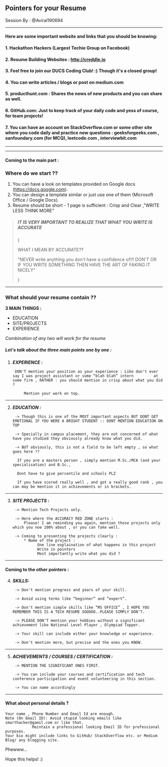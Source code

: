 
## Pointers for your Resume 

Session By : @Aviral190694

----

#### **Here are some important website and links that you should be knowing:**

#### **1. Hackathon Hackers (Largest Techie Group on Facebook)**

#### **2. Resume Building Websites : http://creddle.io**

#### **3. Feel free to join our DUCS Coding Club! :) Though it's a closed group!**

#### **4. You can write articles / blogs or post on medium.com**

#### **5. producthunt.com  : Shares the news of new products and you can share as well.**

#### **6. GitHub.com: Just to keep track of your daily code and yess of course, for team projects!**

#### **7. You can have an account on StackOverflow.com or some other site where you code daily and practice new questions : geeksforgeeks.com , sanfoundary.com (for MCQ), leetcode.com , interviewbit.com**

----------------------------------------------------------------------------------------------------------------------
----------------------------------------------------------------------------------------------------------------------

#### Coming to the main part :
### Where do we start ??

1. You can have a look on templates provided on Google docs (https://docs.google.com). 
2. You can design a template similar or just use one of them (Microsoft Office / Google Docs).
3. Resume should be short - 1 page is sufficient : Crisp and Clear ,"WRITE LESS THINK MORE"


>##### IT IS VERY IMPORTANT TO REALIZE THAT WHAT YOU WRITE IS ACCURATE
>
> { 
>	
> WHAT I MEAN BY ACCURATE??
>
>"NEVER write anything you don't have a confidence of!!! DON'T 
> OR	
> IF YOU WRITE SOMETHING THEN HAVE THE ART OF FAKING IT NICELY"
>
> }

---------------------------------------------------------------

### What should your resume contain ??


**3 MAIN THINGS :**

* EDUCATION 
* SITE/PROJECTS
* EXPERIENCE

_Combination of any two will work for the resume_

##### Let's talk about the three main points one by one :

1. _**EXPERIENCE :**_

		DON'T mention your position as your experience : Like don't ever say I was project assistant or some “blah blah” intern 		at some firm , RATHER : you should mention in crisp about what you did ?

    		Mention your work on top. 
------------------------------------------------------------------------------------------------------------------------------------

2. _**EDUCATION :**_

    	-> Though this is one of the MOST important aspects BUT DONT GET EMOTIONAL IF YOU WERE A BRIGHT STUDENT :: DONT MENTION EDUCATION ON TOP 

    	-> Specially in campus placement, they are not concerned of what have you studied they obviously already know what you did. 

    	-> BUT obviously, this is not a field to be left empty , so what goes here ??
    
         If you are a masters person , simply mention M.Sc./MCA (and your specialisation) and B.Sc.,
	 
         Dont have to give percentile and schools PLZ 
	 
         If you have scored really well , and got a really good rank , you can may be mention it in achievements or in brackets.  
--------------------------------------------------------------------------------------------------------------------------------

3. _**SITE PROJECTS :**_

    	-> Mention Tech Projects only. 

    	-> Here where the ACCURACY RED ZONE starts :
       	 	Please! I am reminding you again, mention those projects only which you noe 100% about , or you can fake well. 

    	-> Coming to presenting the projects clearly :
        	* Name of the project :
            	  One line explaination of what happens in this project 
            	  Write in pointers 
            	  Most importantly write what you did ?


-------------------------------------------------------------------------

#### Coming to the other pointers :

4. _**SKILLS:**_

    	-> Don't mention progress and years of your skill. 

    	-> Avoid using terms like “beginner” and “expert”. 

    	-> Don't mention simple skills like “MS OFFICE” , I HOPE YOU REMEMBER THIS IS A TECH RESUME SOOOOO..PLEASE SIMPLY DON'T.

    	-> PLEASE DON'T mention your hobbies without a significant achievement like National Level Player , Olympiad Topper.

    	-> Your skill can include either your knowledge or experience.

    	-> Don't mention more, but precise and the ones you KNOW.
------------------------------------------------------------------

5. _**ACHIEVEMENTS / COURSES / CERTIFICATION :**_

    	-> MENTION THE SIGNIFICANT ONES FIRST. 

    	-> You can include your courses and certification and tech conference participation and event volunteering in this section.  

    	-> You can name accordingly

---------------------------------------------------

#### What about personal details ?

	Your name , Phone Number and Email Id are enough.
	Note (On Email ID): Avoid stupid looking emails like smarthacker@gamil.com or like that. 
			    Maintain a professional looking Email ID for professional purposes.
	Your bio might include links to GitHub/ StackOverflow etc. or Medium Blog/ any blogging site.


Phewww…

Hope this helps! :)

 
